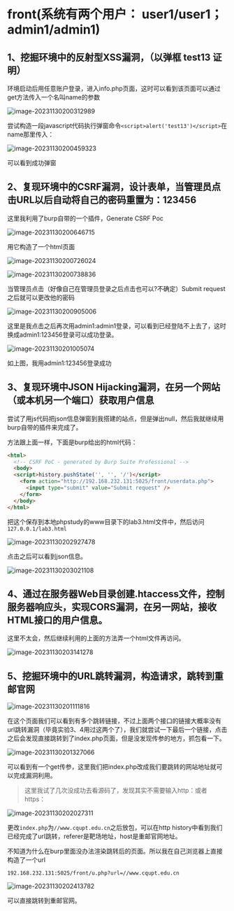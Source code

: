 # front(系统有两个用户： user1/user1；admin1/admin1)

## 1、挖掘环境中的反射型XSS漏洞，（以弹框 test13 证明）

环境启动后用任意账户登录，进入info.php页面，这时可以看到该页面可以通过get方法传入一个名叫name的参数

![image-20231130200312989](C:\Users\Lenovo\AppData\Roaming\Typora\typora-user-images\image-20231130200312989.png)

尝试构造一段javascript代码执行弹窗命令`<script>alert('test13')</script>`在name那里传入：

![image-20231130200459323](C:\Users\Lenovo\AppData\Roaming\Typora\typora-user-images\image-20231130200459323.png)

可以看到成功弹窗

## 2、复现环境中的CSRF漏洞，设计表单，当管理员点击URL以后自动将自己的密码重置为：123456

这里我利用了burp自带的一个插件，Generate CSRF Poc

![image-20231130200646715](C:\Users\Lenovo\AppData\Roaming\Typora\typora-user-images\image-20231130200646715.png)

用它构造了一个html页面

![image-20231130200726024](C:\Users\Lenovo\AppData\Roaming\Typora\typora-user-images\image-20231130200726024.png)

![image-20231130200738836](C:\Users\Lenovo\AppData\Roaming\Typora\typora-user-images\image-20231130200738836.png)

当管理员点击（好像自己在管理员登录之后点击也可以?不确定）Submit request之后就可以更改他的密码

![image-20231130200905006](C:\Users\Lenovo\AppData\Roaming\Typora\typora-user-images\image-20231130200905006.png)

这里是我点击之后再次用admin1:admin1登录，可以看到已经登陆不上去了，这时换成admin1:123456登录可以成功登录。

![image-20231130201005074](C:\Users\Lenovo\AppData\Roaming\Typora\typora-user-images\image-20231130201005074.png)

如上图，我用admin1:123456登录成功

## 3、复现环境中JSON Hijacking漏洞，在另一个网站（或本机另一个端口）获取用户信息

尝试了用js代码把json信息弹窗到我搭建的站点，但是弹出null，然后我就继续用burp自带的插件来完成了。

方法跟上面一样，下面是burp给出的html代码：

```html
<html>
  <!-- CSRF PoC - generated by Burp Suite Professional -->
  <body>
  <script>history.pushState('', '', '/')</script>
    <form action="http://192.168.232.131:5025/front/userdata.php">
      <input type="submit" value="Submit request" />
    </form>
  </body>
</html>
```

把这个保存到本地phpstudy的www目录下的lab3.html文件中，然后访问`127.0.0.1/lab3.html`

![image-20231130202927478](C:\Users\Lenovo\AppData\Roaming\Typora\typora-user-images\image-20231130202927478.png)

点击之后可以看到json信息。

![image-20231130203021108](C:\Users\Lenovo\AppData\Roaming\Typora\typora-user-images\image-20231130203021108.png)

## 4、通过在服务器Web目录创建.htaccess文件，控制服务器响应头，实现CORS漏洞，在另一网站，接收HTML接口的用户信息。

这里不太会，然后继续利用的上面的方法弄一个html文件再访问。

![image-20231130203141278](C:\Users\Lenovo\AppData\Roaming\Typora\typora-user-images\image-20231130203141278.png)

## 5、挖掘环境中的URL跳转漏洞，构造请求，跳转到重邮官网

![image-20231130201111816](C:\Users\Lenovo\AppData\Roaming\Typora\typora-user-images\image-20231130201111816.png)

在这个页面我们可以看到有多个跳转链接，不过上面两个接口的链接大概率没有url跳转漏洞（毕竟实验3、4用过这两个了），我们就尝试一下最后一个链接，点击之后会发现直接跳转到了index.php页面，但是没发现传参的地方，抓包看一下。

![image-20231130201327066](C:\Users\Lenovo\AppData\Roaming\Typora\typora-user-images\image-20231130201327066.png)

可以看到有一个get传参，这里我们把index.php改成我们要跳转的网站地址就可以完成漏洞利用。

> 这里我试了几次没成功去看源码了，发现其实不需要输入http：或者https：

![image-20231130202027311](C:\Users\Lenovo\AppData\Roaming\Typora\typora-user-images\image-20231130202027311.png)

更改`index.php`为`//www.cqupt.edu.cn`之后放包，可以在http history中看到我们已经完成了url跳转，referer是靶场地址，host是重邮官网地址。

不知道为什么在burp里面没办法渲染跳转后的页面。所以我在自己浏览器上直接构造了一个url

`192.168.232.131:5025/front/u.php?url=//www.cqupt.edu.cn`

![image-20231130202413782](C:\Users\Lenovo\AppData\Roaming\Typora\typora-user-images\image-20231130202413782.png)

可以直接跳转到重邮官网。